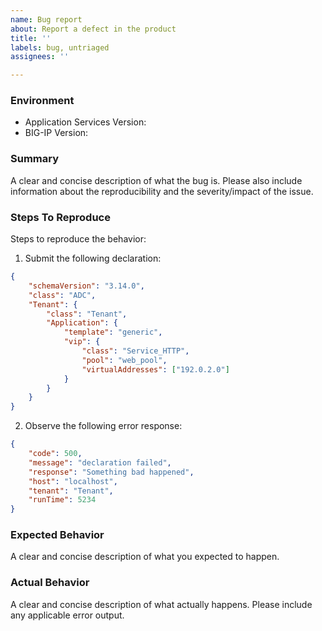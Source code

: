 ```yaml
---
name: Bug report
about: Report a defect in the product
title: ''
labels: bug, untriaged
assignees: ''

---
```


<!--
Github Issues are consistently monitored by F5 staff, but should be considered
as best effort only and you should not expect to receive the same level of
response as provided by F5 Support. Please open a case
(https://support.f5.com/csp/article/K2633) with F5 if this is a critical issue.

When filing an issue please check to see if an issue already exists that matches your's
-->

### Environment
 * Application Services Version:
 * BIG-IP Version:

### Summary
A clear and concise description of what the bug is.
Please also include information about the reproducibility and the severity/impact of the issue.

### Steps To Reproduce
Steps to reproduce the behavior:
1. Submit the following declaration:
```json
{
    "schemaVersion": "3.14.0",
    "class": "ADC",
    "Tenant": {
        "class": "Tenant",
        "Application": {
            "template": "generic",
            "vip": {
                "class": "Service_HTTP",
                "pool": "web_pool",
                "virtualAddresses": ["192.0.2.0"]
            }
        }
    }
}
```

2. Observe the following error response:
```json
{
    "code": 500,
    "message": "declaration failed",
    "response": "Something bad happened",
    "host": "localhost",
    "tenant": "Tenant",
    "runTime": 5234
}
```

### Expected Behavior
A clear and concise description of what you expected to happen.

### Actual Behavior
A clear and concise description of what actually happens.
Please include any applicable error output.

